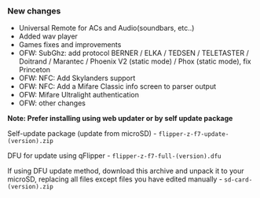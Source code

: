 ### New changes
* Universal Remote for ACs and Audio(soundbars, etc..)
* Added wav player
* Games fixes and improvements
* OFW: SubGhz: add protocol BERNER / ELKA / TEDSEN / TELETASTER / Doitrand / Marantec / Phoenix V2 (static mode) / Phox (static mode), fix Princeton
* OFW: NFC: Add Skylanders support
* OFW: NFC: Add a Mifare Classic info screen to parser output
* OFW: Mifare Ultralight authentication
* OFW: other changes

**Note: Prefer installing using web updater or by self update package**

Self-update package (update from microSD) - `flipper-z-f7-update-(version).zip`

DFU for update using qFlipper - `flipper-z-f7-full-(version).dfu`

If using DFU update method, download this archive and unpack it to your microSD, replacing all files except files you have edited manually -
`sd-card-(version).zip`

